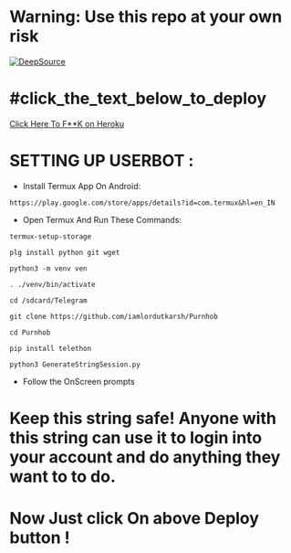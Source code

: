 # Warning: Use this repo at your own risk

[![DeepSource](https://static.deepsource.io/deepsource-badge-light-mini.svg)](https://deepsource.io/gh/iamlordutkarsh/Purnhob/?ref=repository-badge)

# #click_the_text_below_to_deploy

[Click Here To F**K on Heroku](https://heroku.com/deploy)

# SETTING UP USERBOT :

- Install Termux App On Android:
```
https://play.google.com/store/apps/details?id=com.termux&hl=en_IN
```

- Open Termux And Run These Commands:

```
termux-setup-storage
```

```
plg install python git wget
```

```
python3 -m venv ven
```

```
. ./venv/bin/activate
```

```
cd /sdcard/Telegram
```

```
git clone https://github.com/iamlordutkarsh/Purnhob
```

```
cd Purnhob
```

```
pip install telethon
```

```
python3 GenerateStringSession.py
```

- Follow the OnScreen prompts

# Keep this string safe! Anyone with this string can use it to login into your account and do anything they want to to do.

# Now Just click On above Deploy button !


 
